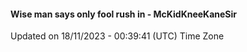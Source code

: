 #### Wise man says only fool rush in - McKidKneeKaneSir
Updated on 18/11/2023 - 00:39:41 (UTC) Time Zone
